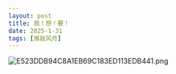```yaml
---
layout: post
title: 我！想！要！
date: 2025-1-31
tags: [推敲风月]
---
```


![E523DDB94C8A1EB69C183ED113EDB441.png](https://s2.loli.net/2025/02/28/5rHkbvt8ioROIJn.jpg)